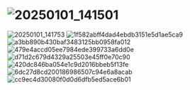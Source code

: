 # ![20250101_141501](https://github.com/user-attachments/assets/f9f430ec-b240-44d1-9f95-b98cdec484c4)
![20250101_141753](https://github.com/user-attachments/assets/d9d8c1d0-6eb0-44db-98da-f9e6151342df)
![1f582abff4dad4ebdb3151e5d1ae5ca9](https://github.com/user-attachments/assets/0958c3b9-16c9-4a8c-bdc3-69cd6f39a15a)
![a3bb890b430baf3483125bb0958fa012](https://github.com/user-attachments/assets/94fdf890-05c6-49f7-8672-5bb943438459)
![479e4accd05ee7984ede399733a6dd0e](https://github.com/user-attachments/assets/50502064-1eeb-4ebe-84ef-991cd5617dda)
![d71d2c679d4329a25503e45ff0e70c90](https://github.com/user-attachments/assets/0b3cbae4-3428-46f7-b58e-e96f0b9e3779)
![420dc846ba054e1c9d2016bbeb5f13fe](https://github.com/user-attachments/assets/9811fc1a-bdbc-4f39-a658-5b66388ebe69)
![6dc27d8cd200186986507c94e6a8acab](https://github.com/user-attachments/assets/9853cf5c-7e45-457f-84ca-8730a5c1d0bc)
![cc9ec4d30080f0d0d6dfb5ed5ace6b01](https://github.com/user-attachments/assets/a82c953f-879a-4d14-9f31-416f8e87abee)

<!--
**rudb3ckiadeborgia/rudb3ckiadeborgia** is a ✨ _special_ ✨ repository because its `README.md` (this file) appears on your GitHub profile.

Here are some ideas to get you started:

- 🔭 I’m currently working on ...
- 🌱 I’m currently learning ...
- 👯 I’m looking to collaborate on ...
- 🤔 I’m looking for help with ...
- 💬 Ask me about ...
- 📫 How to reach me: ...
- 😄 Pronouns: ...
- ⚡ Fun fact: ...
-->
